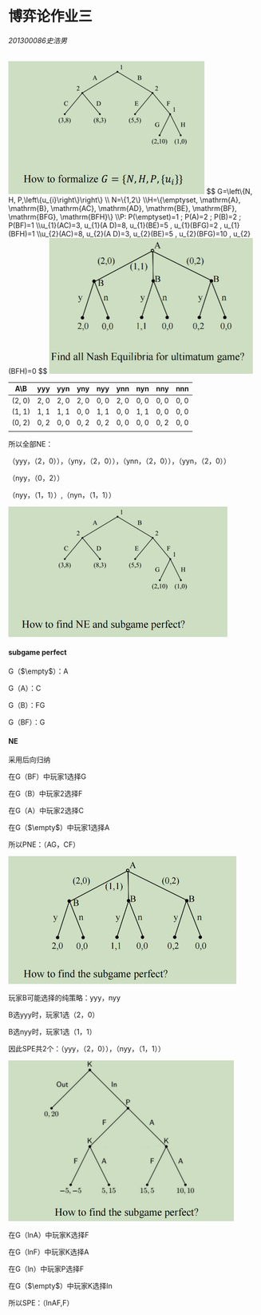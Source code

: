 # 博弈论作业三

###### 201300086史浩男

<img src="./博弈论作业三.assets/image-20230420162141280.png" alt="image-20230420162141280" style="zoom:50%;" />
$$
G=\left\{N, H, P,\left\{u_{i}\right\}\right\} \\
N=\{1,2\} 
\\H=\{\emptyset, \mathrm{A}, \mathrm{B}, \mathrm{AC}, \mathrm{AD}, \mathrm{BE}, \mathrm{BF}, \mathrm{BFG}, \mathrm{BFH}\} 
\\P: P(\emptyset)=1 ; P(A)=2  ; P(B)=2 ; P(BF)=1  
\\u_{1}(AC)=3, u_{1}(A D)=8, u_{1}(BE)=5 , u_{1}(BFG)=2 , u_{1}(BFH)=1
\\u_{2}(AC)=8, u_{2}(A D)=3, u_{2}(BE)=5 , u_{2}(BFG)=10 , u_{2}(BFH)=0
$$
<img src="./博弈论作业三.assets/image-20230420162242049.png" alt="image-20230420162242049" style="zoom:50%;" />

|  A\B   | yyy  | yyn  | yny  | nyy  | ynn  | nyn  | nny  | nnn  |
| :----: | :--: | :--: | :--: | :--: | :--: | :--: | :--: | ---- |
| (2, 0) | 2, 0 | 2, 0 | 2, 0 | 0, 0 | 2, 0 | 0, 0 | 0, 0 | 0, 0 |
| (1, 1) | 1, 1 | 1, 1 | 0, 0 | 1, 1 | 0, 0 | 1, 1 | 0, 0 | 0, 0 |
| (0, 2) | 0, 2 | 0, 0 | 0, 2 | 0, 2 | 0, 0 | 0, 0 | 0, 2 | 0, 0 |
|        |      |      |      |      |      |      |      |      |

所以全部NE：

（yyy，（2，0）），（yny，（2，0）），（ynn，（2，0）），（yyn，（2，0））

（nyy，（0，2））

（nyy，（1，1））,（nyn，（1，1））

<img src="./博弈论作业三.assets/image-20230420162257539.png" alt="image-20230420162257539" style="zoom:50%;" />

#### subgame perfect

G（$\empty$）：A

G（A）：C

G（B）：FG

G（BF）：G

#### NE

采用后向归纳

在G（BF）中玩家1选择G

在G（B）中玩家2选择F

在G（A）中玩家2选择C

在G（$\empty$）中玩家1选择A

所以PNE：（AG，CF）



<img src="./博弈论作业三.assets/image-20230420162304288.png" alt="image-20230420162304288" style="zoom:50%;" />



玩家B可能选择的纯策略：yyy，nyy

B选yyy时，玩家1选（2，0）

B选nyy时，玩家1选（1，1）

因此SPE共2个：（yyy，（2，0）），（nyy，（1，1））



<img src="./博弈论作业三.assets/image-20230420162311376.png" alt="image-20230420162311376" style="zoom:50%;" />

在G（lnA）中玩家K选择F

在G（lnF）中玩家K选择A

在G（ln）中玩家P选择F

在G（$\empty$）中玩家K选择ln

所以SPE：（lnAF,F）